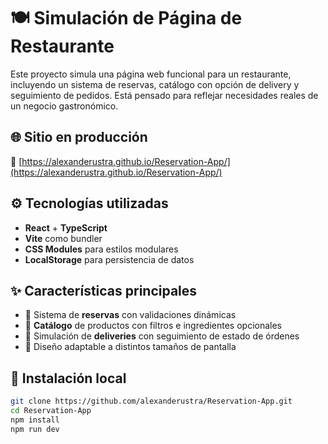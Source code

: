 # 🍽️ Simulación de Página de Restaurante

Este proyecto simula una página web funcional para un restaurante, incluyendo un sistema de reservas, catálogo con opción de delivery y seguimiento de pedidos. Está pensado para reflejar necesidades reales de un negocio gastronómico.

## 🌐 Sitio en producción

🔗 [https://alexanderustra.github.io/Reservation-App/](https://alexanderustra.github.io/Reservation-App/)

## ⚙️ Tecnologías utilizadas

- **React** + **TypeScript**
- **Vite** como bundler
- **CSS Modules** para estilos modulares
- **LocalStorage** para persistencia de datos

## ✨ Características principales

- 🧾 Sistema de **reservas** con validaciones dinámicas
- 🍔 **Catálogo** de productos con filtros e ingredientes opcionales
- 🚚 Simulación de **deliveries** con seguimiento de estado de órdenes
- 📱 Diseño adaptable a distintos tamaños de pantalla

## 🧪 Instalación local

```bash
git clone https://github.com/alexanderustra/Reservation-App.git
cd Reservation-App
npm install
npm run dev